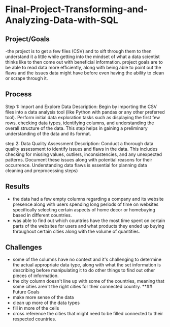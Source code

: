 # Final-Project-Transforming-and-Analyzing-Data-with-SQL

## Project/Goals
-the project is to get a few files (CSV) and to sift through them to then understand it a little while getting into the mindset of what a data scientist thinks like to then come out with beneficial information.  project goals are to be able to read data more efficiently, along with being able to point out the flaws and the issues data might have before even having the ability to clean or scrape through it. 

## Process
Step 1: Import and Explore Data
Description: Begin by importing the CSV files into a data analysis tool (like Python with pandas or any other preferred tool). Perform initial data exploration tasks such as displaying the first few rows, checking data types, identifying columns, and understanding the overall structure of the data. This step helps in gaining a preliminary understanding of the data and its format. 


step 2: Data Quality Assessment
Description: Conduct a thorough data quality assessment to identify issues and flaws in the data. This includes checking for missing values, outliers, inconsistencies, and any unexpected patterns. Document these issues along with potential reasons for their occurrence. Understanding data flaws is essential for planning data cleaning and preprocessing steps)

## Results
- the data had a few empty columns regarding a company and its website presence along with users spending long periods of time on websites specifically selecting certain aspects of home decor or homebuying based in different countries.
- was able to find out which countries have the most time spent on certain parts of the websites for users and what products they ended up buying throughout certain cities along with the volume of quantities.
  
## Challenges 
- some of the columns have no context and it's challenging to determine the actual appropriate data type, along with what the set information is describing before manipulating it to do other things to find out other pieces of information.
- the city column doesn't line up with some of the countries, meaning that some cities aren't the right cities for their connected country. 
**## Future Goals
- make more sense of the data
- clean up more of the data types
- fill in more of the cells
- cross reference the cities that might need to be filled connected to their respected countries.
